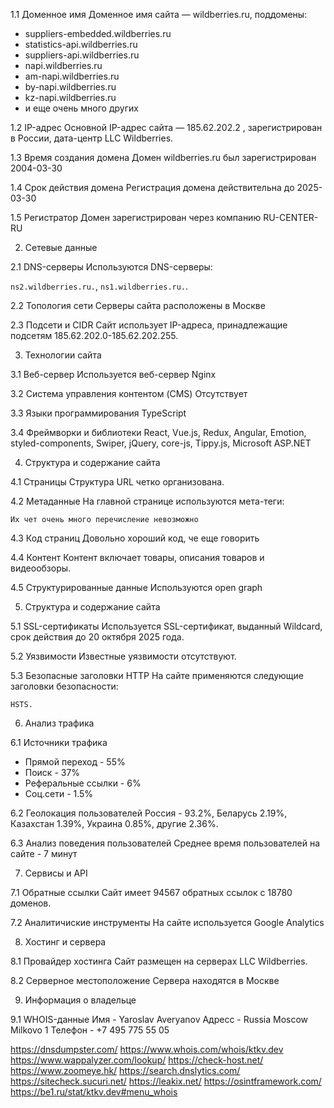 1.1 Доменное имя
Доменное имя сайта — wildberries.ru, поддомены:
- suppliers-embedded.wildberries.ru
- statistics-api.wildberries.ru
- suppliers-api.wildberries.ru
- napi.wildberries.ru
- am-napi.wildberries.ru
- by-napi.wildberries.ru
- kz-napi.wildberries.ru
- и еще очень много других

1.2 IP-адрес
Основной IP-адрес сайта — 
185.62.202.2 , зарегистрирован в России, дата-центр LLC Wildberries.

1.3 Время создания домена
Домен wildberries.ru был зарегистрирован 2004-03-30

1.4 Срок действия домена
Регистрация домена действительна до 2025-03-30

1.5 Регистратор
Домен зарегистрирован через компанию RU-CENTER-RU

2. Сетевые данные

2.1 DNS-серверы
Используются DNS-серверы:

`ns2.wildberries.ru.`,
`ns1.wildberries.ru.`.

2.2 Топология сети
Серверы сайта расположены в Москве

2.3 Подсети и CIDR
Сайт использует IP-адреса, принадлежащие подсетям 185.62.202.0-185.62.202.255.

3. Технологии сайта

3.1 Веб-сервер
Используется веб-сервер Nginx

3.2 Система управления контентом (CMS)
Отсутствует

3.3 Языки программирования
TypeScript

3.4 Фреймворки и библиотеки
React, Vue.js, Redux, Angular, Emotion, styled-components, Swiper, jQuery, core-js, Tippy.js, Microsoft ASP.NET

4. Структура и содержание сайта

4.1 Страницы
Структура URL четко организована.

4.2 Метаданные
На главной странице используются мета-теги:

```
Их чет очень много перечисление невозможно
```

4.3 Код страниц
Довольно хороший код, че еще говорить

4.4 Контент
Контент включает товары, описания товаров и видеообзоры.

4.5 Структурированные данные
Используются open graph

5. Структура и содержание сайта

5.1 SSL-сертификаты
Используется SSL-сертификат, выданный Wildcard, срок действия до 20 октября 2025 года.

5.2 Уязвимости
Известные уязвимости отсутствуют.

5.3 Безопасные заголовки HTTP
На сайте применяются следующие заголовки безопасности:

```
HSTS.
```

6. Анализ трафика

6.1 Источники трафика
- Прямой переход - 55%
- Поиск - 37%
- Реферальные ссылки - 6%
- Соц.сети - 1.5%

6.2 Геолокация пользователей
Россия - 93.2%, Беларусь 2.19%, Казахстан 1.39%, Украина 0.85%, другие 2.36%.

6.3 Анализ поведения пользователей
Среднее время пользователей на сайте - 7 минут


7. Сервисы и  API

7.1 Обратные ссылки
Сайт имеет 94567 обратных ссылок с 18780 доменов.

7.2 Аналитичиские инструменты
На сайте используется Google Analytics


8. Хостинг и сервера

8.1 Провайдер хостинга
Сайт размещен на серверах LLC Wildberries.

8.2 Серверное местоположение
Сервера находятся в Москве

9. Информация о владельце

9.1 WHOIS-данные
Имя - Yaroslav Averyanov
Адресс - Russia Moscow Milkovo 1
Телефон - +7 495 775 55 05

https://dnsdumpster.com/
https://www.whois.com/whois/ktkv.dev
https://www.wappalyzer.com/lookup/
https://check-host.net/
https://www.zoomeye.hk/
https://search.dnslytics.com/
https://sitecheck.sucuri.net/
https://leakix.net/
https://osintframework.com/
https://be1.ru/stat/ktkv.dev#menu_whois
